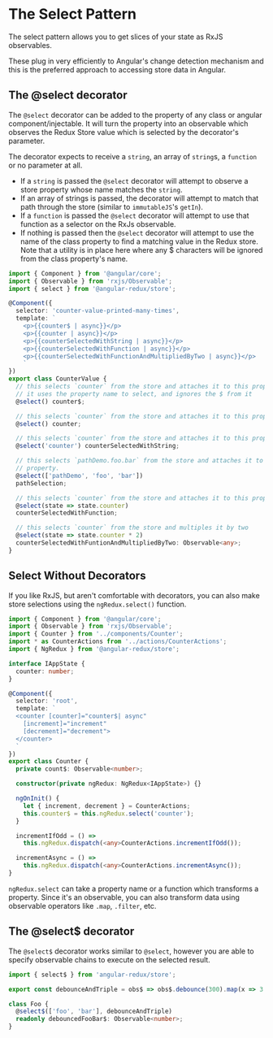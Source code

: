 # The Select Pattern

The select pattern allows you to get slices of your state as RxJS observables.

These plug in very efficiently to Angular's change detection mechanism and this is the
preferred approach to accessing store data in Angular.

## The @select decorator

The `@select` decorator can be added to the property of any class or angular
component/injectable. It will turn the property into an observable which observes
the Redux Store value which is selected by the decorator's parameter.

The decorator expects to receive a `string`, an array of `string`s, a `function` or no
parameter at all.

- If a `string` is passed the `@select` decorator will attempt to observe a store
  property whose name matches the `string`.
- If an array of strings is passed, the decorator will attempt to match that path
  through the store (similar to `immutableJS`'s `getIn`).
- If a `function` is passed the `@select` decorator will attempt to use that function
  as a selector on the RxJs observable.
- If nothing is passed then the `@select` decorator will attempt to use the name of the class property to find a matching value in the Redux store. Note that a utility is in place here where any $ characters will be ignored from the class property's name.

```typescript
import { Component } from '@angular/core';
import { Observable } from 'rxjs/Observable';
import { select } from '@angular-redux/store';

@Component({
  selector: 'counter-value-printed-many-times',
  template: `
    <p>{{counter$ | async}}</p>
    <p>{{counter | async}}</p>
    <p>{{counterSelectedWithString | async}}</p>
    <p>{{counterSelectedWithFunction | async}}</p>
    <p>{{counterSelectedWithFunctionAndMultipliedByTwo | async}}</p>
    `
})
export class CounterValue {
  // this selects `counter` from the store and attaches it to this property
  // it uses the property name to select, and ignores the $ from it
  @select() counter$;

  // this selects `counter` from the store and attaches it to this property
  @select() counter;

  // this selects `counter` from the store and attaches it to this property
  @select('counter') counterSelectedWithString;

  // this selects `pathDemo.foo.bar` from the store and attaches it to this
  // property.
  @select(['pathDemo', 'foo', 'bar'])
  pathSelection;

  // this selects `counter` from the store and attaches it to this property
  @select(state => state.counter)
  counterSelectedWithFunction;

  // this selects `counter` from the store and multiples it by two
  @select(state => state.counter * 2)
  counterSelectedWithFuntionAndMultipliedByTwo: Observable<any>;
}
```

## Select Without Decorators

If you like RxJS, but aren't comfortable with decorators, you can also make
store selections using the `ngRedux.select()` function.

```typescript
import { Component } from '@angular/core';
import { Observable } from 'rxjs/Observable';
import { Counter } from '../components/Counter';
import * as CounterActions from '../actions/CounterActions';
import { NgRedux } from '@angular-redux/store';

interface IAppState {
  counter: number;
}

@Component({
  selector: 'root',
  template: `
  <counter [counter]="counter$| async"
    [increment]="increment"
    [decrement]="decrement">
  </counter>
  `
})
export class Counter {
  private count$: Observable<number>;

  constructor(private ngRedux: NgRedux<IAppState>) {}

  ngOnInit() {
    let { increment, decrement } = CounterActions;
    this.counter$ = this.ngRedux.select('counter');
  }

  incrementIfOdd = () =>
    this.ngRedux.dispatch(<any>CounterActions.incrementIfOdd());

  incrementAsync = () =>
    this.ngRedux.dispatch(<any>CounterActions.incrementAsync());
}
```

`ngRedux.select` can take a property name or a function which transforms a property.
Since it's an observable, you can also transform data using observable operators like
`.map`, `.filter`, etc.

## The @select$ decorator

The `@select$` decorator works similar to `@select`, however you are able to specify observable chains to execute on the selected result.

```typescript
import { select$ } from 'angular-redux/store';

export const debounceAndTriple = obs$ => obs$.debounce(300).map(x => 3 * x);

class Foo {
  @select$(['foo', 'bar'], debounceAndTriple)
  readonly debouncedFooBar$: Observable<number>;
}
```
